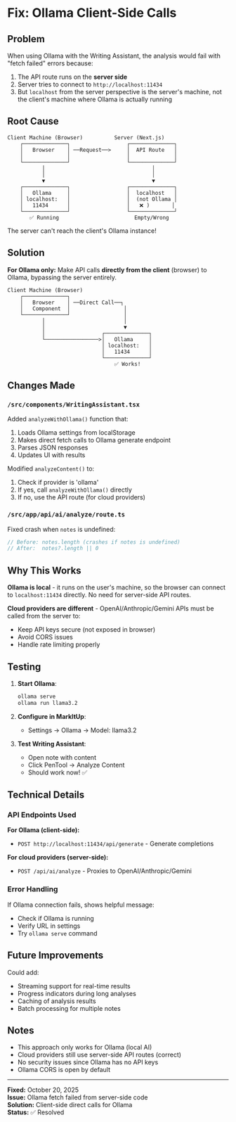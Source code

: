 # Fix: Ollama Client-Side Calls

## Problem

When using Ollama with the Writing Assistant, the analysis would fail with "fetch failed" errors because:

1. The API route runs on the **server side**
2. Server tries to connect to `http://localhost:11434`
3. But `localhost` from the server perspective is the server's machine, not the client's machine where Ollama is actually running

## Root Cause

```
Client Machine (Browser)          Server (Next.js)
    ┌──────────────┐                  ┌──────────────┐
    │   Browser    │ ──Request──>     │  API Route   │
    │              │                  │              │
    └──────────────┘                  └──────────────┘
           │                                  │
           │                                  │
           ▼                                  ▼
    ┌──────────────┐                  ┌──────────────┐
    │   Ollama     │                  │  localhost   │
    │ localhost:   │                  │  (not Ollama │
    │   11434      │                  │   ❌ )       │
    └──────────────┘                  └──────────────┘
       ✅ Running                        Empty/Wrong
```

The server can't reach the client's Ollama instance!

## Solution

**For Ollama only:** Make API calls **directly from the client** (browser) to Ollama, bypassing the server entirely.

```
Client Machine (Browser)
    ┌──────────────┐
    │   Browser    │ ──Direct Call──┐
    │   Component  │                 │
    └──────────────┘                 │
           │                         │
           │                         ▼
           │                  ┌──────────────┐
           └─────────────────>│   Ollama     │
                              │ localhost:   │
                              │   11434      │
                              └──────────────┘
                                  ✅ Works!
```

## Changes Made

### `/src/components/WritingAssistant.tsx`

Added `analyzeWithOllama()` function that:
1. Loads Ollama settings from localStorage
2. Makes direct fetch calls to Ollama generate endpoint
3. Parses JSON responses
4. Updates UI with results

Modified `analyzeContent()` to:
1. Check if provider is 'ollama'
2. If yes, call `analyzeWithOllama()` directly
3. If no, use the API route (for cloud providers)

### `/src/app/api/ai/analyze/route.ts`

Fixed crash when `notes` is undefined:
```typescript
// Before: notes.length (crashes if notes is undefined)
// After:  notes?.length || 0
```

## Why This Works

**Ollama is local** - it runs on the user's machine, so the browser can connect to `localhost:11434` directly. No need for server-side API routes.

**Cloud providers are different** - OpenAI/Anthropic/Gemini APIs must be called from the server to:
- Keep API keys secure (not exposed in browser)
- Avoid CORS issues
- Handle rate limiting properly

## Testing

1. **Start Ollama**:
   ```bash
   ollama serve
   ollama run llama3.2
   ```

2. **Configure in MarkItUp**:
   - Settings → Ollama → Model: llama3.2

3. **Test Writing Assistant**:
   - Open note with content
   - Click PenTool → Analyze Content
   - Should work now! ✅

## Technical Details

### API Endpoints Used

**For Ollama (client-side):**
- `POST http://localhost:11434/api/generate` - Generate completions

**For cloud providers (server-side):**
- `POST /api/ai/analyze` - Proxies to OpenAI/Anthropic/Gemini

### Error Handling

If Ollama connection fails, shows helpful message:
- Check if Ollama is running
- Verify URL in settings
- Try `ollama serve` command

## Future Improvements

Could add:
- Streaming support for real-time results
- Progress indicators during long analyses
- Caching of analysis results
- Batch processing for multiple notes

## Notes

- This approach only works for Ollama (local AI)
- Cloud providers still use server-side API routes (correct)
- No security issues since Ollama has no API keys
- Ollama CORS is open by default

---

**Fixed:** October 20, 2025  
**Issue:** Ollama fetch failed from server-side code  
**Solution:** Client-side direct calls for Ollama  
**Status:** ✅ Resolved
